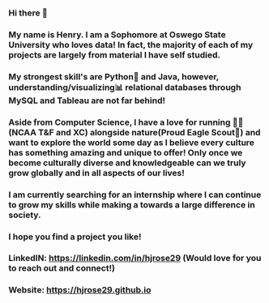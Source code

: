 ### Hi there 👋

### My name is Henry. I am a Sophomore at Oswego State University who loves data! In fact, the majority of each of my projects are largely from material I have self studied.
### My strongest skill's are Python🐍 and Java, however, understanding/visualizing📊 relational databases through MySQL and Tableau are not far behind!
### Aside from Computer Science, I have a love for running 🏃‍♂️ (NCAA T&F and XC) alongside nature(Proud Eagle Scout🦅) and want to explore the world some day as I believe every culture has something amazing and unique to offer! Only once we become culturally diverse and knowledgeable can we truly grow globally and in all aspects of our lives!

### I am currently searching for an internship where I can continue to grow my skills while making a towards a large difference in society.

### I hope you find a project you like!

### LinkedIN: https://linkedin.com/in/hjrose29 (Would love for you to reach out and connect!)
### Website:  https://hjrose29.github.io
